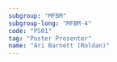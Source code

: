 ```yaml
---
subgroup: "MFBM"
subgroup-long: "MFBM-4"
code: "PS01"
tag: "Poster Presenter"
name: "Ari Barnett (Roldan)"
---
```

